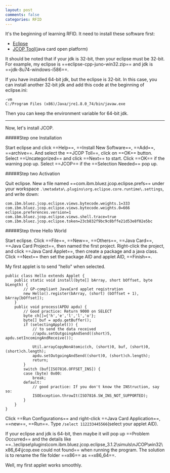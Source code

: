 ```yaml
---
layout: post
comments: false
categories: RFID
---
```


It's the beginning of learning RFID. It need to install these software first:
* [Eclipse](http://www.eclipse.org/downloads/packages/release/Juno/SR2)
* [JCOP Tool](http://download.csdn.net/download/cctv5080/4684165)(java card open platform)

It should be noted that if your jdk is 32-bit, then your eclipse must be 32-bit. For example, my eclipse is ==eclipse-cpp-juno-win32.zip== and jdk is ==jdk-8u74-windows-i586==.

If you have installed 64-bit jdk, but the eclipse is 32-bit. In this case, you can install another 32-bit jdk and add this code at the beginning of eclipse.ini:

```
-vm
C:/Program Files (x86)/Java/jre1.8.0_74/bin/javaw.exe
```

Then you can keep the environment variable for 64-bit jdk.

***
Now, let's install JCOP.

#####Step one Installation

Start eclipse and click ==Help==, ==Install New Software==, ==Add==, ==archive==. And select the ==JCOP Toll==, click on ==OK== button.
Select ==Uncategorized== and click ==Next== to start.
Click ==OK== if the warning pop up. Select ==JCOP== if the ==Selection Needed== pop up.

#####Step two Activation

Quit eclipse. New a file named ==com.ibm.bluez.jcop.eclipse.prefs== under your workspace `.\metadata\.plugins\org.eclipse.core.runtime\.settings`, and write down:

```
com.ibm.bluez.jcop.eclipse.views.bytecode.weights.1=333
com.ibm.bluez.jcop.eclipse.views.bytecode.weights.0=666
eclipse.preferences.version=1
com.ibm.bluez.jcop.eclipse.views.shell.trace=true
com.ibm.bluez.jcop.eclipse.token=23cb832f9bc9c8bffe21d53e8f02e5bc
```

#####Step three Hello World

Start eclipse. Click ==File==, ==New==, ==Others==, ==Java Card==, ==Java Card Project==, then named the first project.
Right-click the project, and click ==Java Card Applet==, then create a package and a java class. Click ==Next== then set the package AID and applet AID, ==Finish==.

My first applet is to send "hello" when selected.

```
public class Hello extends Applet {
	public static void install(byte[] bArray, short bOffset, byte bLength) {
		// GP-compliant JavaCard applet registration
		new Hello().register(bArray, (short) (bOffset + 1), bArray[bOffset]);
	}
	public void process(APDU apdu) {
		// Good practice: Return 9000 on SELECT
		byte ch[]={'h','e','l','l','o'};
		byte[] buf = apdu.getBuffer();
		if (selectingApplet()) {
        	// to send the data received
			//apdu.setOutgoingAndSend((short)5, apdu.setIncomingAndReceive());

			Util.arrayCopyNonAtomic(ch, (short)0, buf, (short)0, (short)ch.length);
			apdu.setOutgoingAndSend((short)0, (short)ch.length);
			return;
		}
		switch (buf[ISO7816.OFFSET_INS]) {
		case (byte) 0x00:
			break;
		default:
			// good practice: If you don't know the INStruction, say so:
			ISOException.throwIt(ISO7816.SW_INS_NOT_SUPPORTED);
		}
	}
}
```

Click ==Run Configurations== and right-click ==Java Card Application==, ==new==, ==Run==. Type `/select 112233445566`(select your applet AID).

If your eclipse and jdk is 64-bit, then maybe it will pop up ==Problem Occurred== and the details like ==..\eclipse\plugins\com.ibm.bluez.jcop.eclipse_3.1.2\simuls\nJCOP\win32\x86_64\jcop.exe could not found== when running the program. The solution is to rename the file folder ==x86== as ==x86_64==.

Well, my first applet works smoothly.
